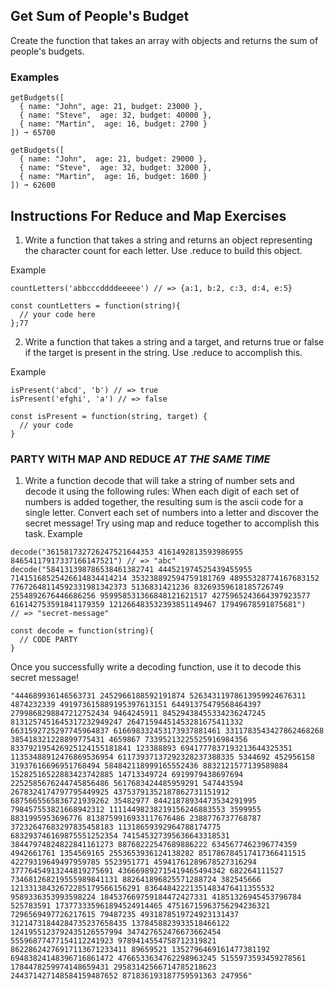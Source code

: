 ## Get Sum of People's Budget
 
Create the function that takes an array with objects and returns the sum of people's budgets.

### Examples

    getBudgets([
      { name: "John", age: 21, budget: 23000 },
      { name: "Steve",  age: 32, budget: 40000 },
      { name: "Martin",  age: 16, budget: 2700 }
    ]) ➞ 65700

    getBudgets([
      { name: "John",  age: 21, budget: 29000 },
      { name: "Steve",  age: 32, budget: 32000 },
      { name: "Martin",  age: 16, budget: 1600 }
    ]) ➞ 62600


## Instructions For Reduce and Map Exercises

1) Write a function that takes a string and returns an object representing the character count for each letter. Use .reduce to build this object. 

Example 
```
countLetters('abbcccddddeeeee') // => {a:1, b:2, c:3, d:4, e:5}

const countLetters = function(string){
  // your code here
};77
```

2) Write a function that takes a string and a target, and returns true or false if the target is present in the string. Use .reduce to accomplish this.

Example
```
isPresent('abcd', 'b') // => true
isPresent('efghi', 'a') // => false

const isPresent = function(string, target) {
  // your code
}
```

### PARTY WITH MAP AND REDUCE *AT THE SAME TIME*

1) Write a function decode that will take a string of number sets and decode it using the following rules:
When each digit of each set of numbers is added together, the resulting sum is the ascii code for a single letter.
Convert each set of numbers into a letter and discover the secret message! 
Try using map and reduce together to accomplish this task.
Example 
```
decode("361581732726247521644353 4161492813593986955 84654117917337166147521") // => "abc"
decode("584131398786538461382741 444521974525439455955 71415168525426614834414214 353238892594759181769 48955328774167683152 77672648114592331981342373 5136831421236 83269359618185726749 2554892676446686256 959958531366848121621517 4275965243664397923577 616142753591841179359 121266483532393851149467 17949678591875681")
// => "secret-message"

const decode = function(string){
  // CODE PARTY
}
```
Once you successfully write a decoding function, use it to decode this secret message! 

```
"444689936146563731 2452966188592191874 52634311978613959924676311 4874232339 491973615889195397613151 64491375479568464397 2799868298847212752434 9464245911 84529438455334236247245 8131257451645317232949247 26471594451453281675411332 6631592725297745964837 616698332453173937881461 3311783543427862468268 385418321228899775431 4659867 73395213225525916984356 833792195426925124155181841 123388893 6941777837193213644325351 11353488912476869536954 61173937137292328237388335 5344692 452956158 31937616696951768494 584842118999165552436 8832121577139589884 15282516522883423742885 14713349724 6919979438697694 2252585676244745856486 5617683424485959291 547443594 2678324174797795449925 43753791352187862731151912 6875665565836721939262 35482977 84421878934473534291995 798457553821668942312 11114498238219156246883553 3599955 8831995953696776 8138759916933117676486 2388776737768787 37232647683297835458183 11318659392964788174775 683293746169875551252354 741545327395636643318531 38447974824822841161273 88768222547689886222 6345677462396774359 4942661761 1354569165 2553653936124138282 851786784517417366411515 42279319649497959785 5523951771 45941761289678527316294 37776454913244819275691 436669892715419465494342 682264111527 734681268219555989841131 882641896825571288724 382545666 12133138432672285179566156291 83644842221351483476411355532 9589336353993598224 184537669759184472427331 41851326945453796784 525783591 173773335961894524914465 47516715963756294236321 7296569497726217615 79487235 4931878519724923131437 31214731844284735237658435 1378458823933518466122 1241955123792435126557994 347427652476673662454 55596877477154112241923 9789414554758712319821 86228624276917113671233411 89659521 1352796469161477381192 69483824148396716861472 4766533634762298963245 5155973593459278561 1784478259974148659431 29583142566714785218623 244371427148584159487652 871836193187759591363 247956"
```